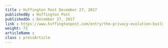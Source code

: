 ```yaml
---
title : Huffington Post December 27, 2017
publishedBy : Huffington Post
publishedOn : December 27, 2017
link : https://www.huffingtonpost.com/entry/the-privacy-evolution-building-apps-on-a-foundation_us_5a43ee55e4b06cd2bd03ddb8
weight: 73
articleName : 
class : pressArticle
---
```

